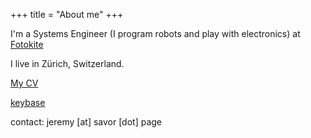 +++
title = "About me"
+++

I'm a Systems Engineer (I program robots and play with electronics) at [Fotokite](https://www.fotokite.com)

I live in Zürich, Switzerland.

[My CV](https://rxresu.me/jeremy.savor/mycv)

[keybase](/keybase.txt)

contact: jeremy [at] savor [dot] page

